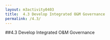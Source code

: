 ```yaml
---
layout: m3activity0403
title: 	4.3 Develop Integrated O&M Governance	
permalink: /4.3/
---
```

##4.3 Develop Integrated O&M Governance	
